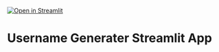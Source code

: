 [![Open in Streamlit](https://static.streamlit.io/badges/streamlit_badge_black_white.svg)](https://share.streamlit.io/alexraskin/improved-lamp/main/src/app.py)

# Username Generater Streamlit App
